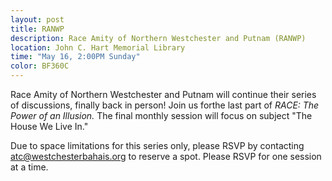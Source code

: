 ```yaml
---
layout: post
title: RANWP 
description: Race Amity of Northern Westchester and Putnam (RANWP)
location: John C. Hart Memorial Library
time: "May 16, 2:00PM Sunday" 
color: BF360C
---
```

Race Amity of Northern Westchester and Putnam will continue their series of discussions,
finally back in person! Join us forthe last part of  _RACE: The Power of an Illusion._
The final monthly session will focus on subject
"The House We Live In."

Due to space limitations for this series only, please RSVP by contacting
<atc@westchesterbahais.org> to reserve a spot. Please RSVP for one session at a time.
